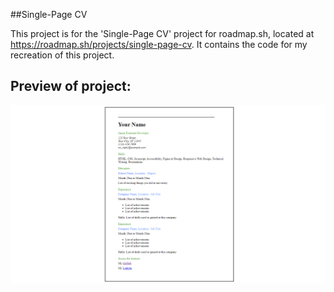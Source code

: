 ##Single-Page CV

This project is for the 'Single-Page CV' project for roadmap.sh, located at https://roadmap.sh/projects/single-page-cv. It contains the code for my recreation of this project.

## Preview of project:

![alt text](https://raw.githubusercontent.com/TheBoopedSnoot/Curriculum-Vitae/refs/heads/main/Curriculum_Vitae.png)